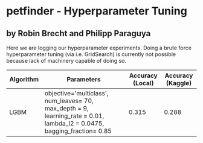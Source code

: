 # petfinder  - Hyperparameter Tuning
## by Robin Brecht and Philipp Paraguya

Here we are logging our hyperparameter experiments. Doing a brute force hyperparameter tuning (via i.e. GridSearch) is currently not possible because lack of machinery capable of doing so.

Algorithm | Parameters | Accuracy (Local) | Accuracy (Kaggle) 
--- | --- | --- | ---
LGBM | objective='multiclass', num_leaves= 70, max_depth = 9, learning_rate = 0.01, lambda_l2 = 0.0475, bagging_fraction= 0.85 | 0.315 | 0.288

